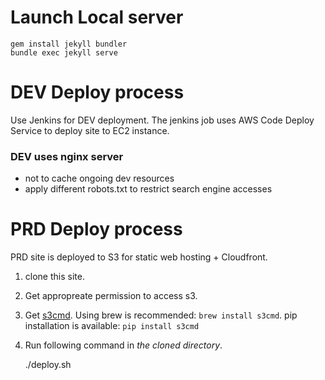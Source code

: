 # Launch Local server

    gem install jekyll bundler
    bundle exec jekyll serve

# DEV Deploy process

Use Jenkins for DEV deployment.
The jenkins job uses AWS Code Deploy Service to deploy site to EC2 instance.

### DEV uses nginx server 

- not to cache ongoing dev resources
- apply different robots.txt to restrict search engine accesses


# PRD Deploy process

PRD site is deployed to S3 for static web hosting + Cloudfront.

1. clone this site.
1. Get appropreate permission to access s3.
1. Get [s3cmd](http://s3tools.org/download). Using brew is recommended: `brew install s3cmd`. pip installation is available: `pip install s3cmd`
1. Run following command in *the cloned directory*.

    ./deploy.sh

